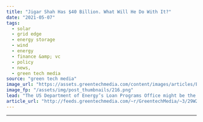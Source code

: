 ```yaml
---
title: "Jigar Shah Has $40 Billion. What Will He Do With It?"
date: "2021-05-07"
tags: 
  - solar
  - grid edge
  - energy storage
  - wind
  - energy
  - finance &amp; vc
  - policy
  - news,
  - green tech media
source: "green tech media"
image_url: "https://assets.greentechmedia.com/content/images/articles/Energy_Department_XL.png"
image_fp: "/assets/img/post_thumbnails/216.png"
lead: "The US Department of Energy’s Loan Programs Office might be the most talked about -- and yet least understood -- part of the federal government’s efforts to support climate tech. It has already invested more than $35 billion in everything from Tesla' ..."
article_url: "http://feeds.greentechmedia.com/~r/GreentechMedia/~3/29W2i1zcVdQ/jigar-shah-has-40-billion-what-will-he-do-with-it"
---
```


---
